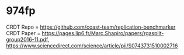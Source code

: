 # 974fp
CRDT Repo = https://github.com/coast-team/replication-benchmarker
CRDT Paper = https://pages.lip6.fr/Marc.Shapiro/papers/rgasplit-group2016-11.pdf, https://www.sciencedirect.com/science/article/pii/S0743731510002716
